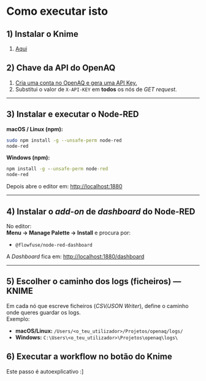 # Como executar isto

## 1) Instalar o Knime

1. [Aqui](https://www.knime.com/downloads)

## 2) Chave da API do OpenAQ

1. [Cria uma conta no OpenAQ e gera uma API Key.](https://explore.openaq.org/register)  
2. Substitui o valor de `X-API-KEY` em **todos** os nós de *GET request*.

---

## 3) Instalar e executar o Node-RED

**macOS / Linux (npm):**
~~~bash
sudo npm install -g --unsafe-perm node-red
node-red
~~~

**Windows (npm):**
~~~cmd
npm install -g --unsafe-perm node-red
node-red
~~~

Depois abre o editor em: [http://localhost:1880](http://localhost:1880)

---

## 4) Instalar o *add-on* de *dashboard* do Node-RED

No editor:  
**Menu → Manage Palette → Install** e procura por:
- `@flowfuse/node-red-dashboard`

A *Dashboard* fica em: [http://localhost:1880/dashboard](http://localhost:1880/dashboard)

---

## 5) Escolher o caminho dos logs (ficheiros) — KNIME

Em cada nó que escreve ficheiros (*CSV/JSON Writer*), define o caminho onde queres guardar os logs.  
Exemplo:
- **macOS/Linux:** `/Users/<o_teu_utilizador>/Projetos/openaq/logs/`
- **Windows:** `C:\Users\<o_teu_utilizador>\Projetos\openaq\logs\`

## 6) Executar a workflow no botão do Knime

Este passo é autoexplicativo :] 

